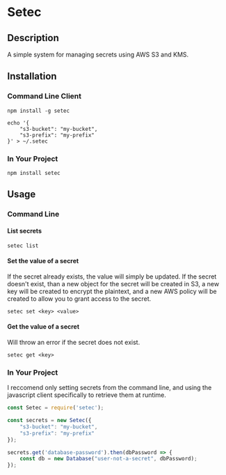 # Setec

## Description
A simple system for managing secrets using AWS S3 and KMS.

## Installation

### Command Line Client
```
npm install -g setec

echo '{
    "s3-bucket": "my-bucket",
    "s3-prefix": "my-prefix"
}' > ~/.setec
```

### In Your Project
```
npm install setec
```

## Usage

### Command Line
#### List secrets
```
setec list
```

#### Set the value of a secret
If the secret already exists, the value will simply be updated.  If the secret doesn't exist, than a new object for the secret will be created in S3, a new key will be created to encrypt the plaintext, and a new AWS policy will be created to allow you to grant access to the secret.
```
setec set <key> <value>
```

#### Get the value of a secret
Will throw an error if the secret does not exist.
```
setec get <key>
```

### In Your Project
I reccomend only setting secrets from the command line, and using the javascript client specifically to retrieve them at runtime.
```javascript
const Setec = require('setec');

const secrets = new Setec({
    "s3-bucket": "my-bucket",
    "s3-prefix": "my-prefix"
});

secrets.get('database-password').then(dbPassword => {
    const db = new Database("user-not-a-secret", dbPassword);
});
```
